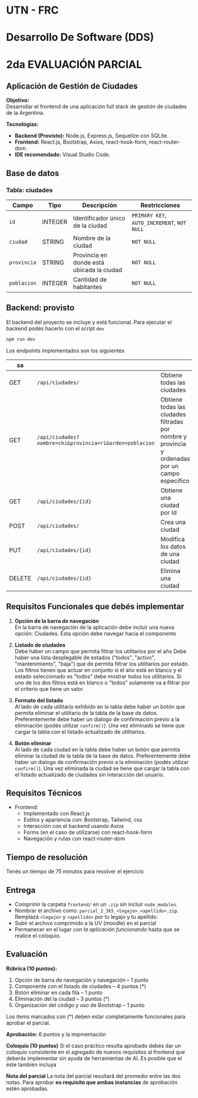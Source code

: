 # UTN - FRC
# Desarrollo De Software (DDS)

# 2da EVALUACIÓN PARCIAL
## Aplicación de Gestión de Ciudades

**Objetivo:**  
Desarrollar el frontend de una aplicación full stack de gestión de ciudades de la Argentina. 

**Tecnologías:**
- **Backend (Provisto):** Node.js, Express.js, Sequelize con SQLite.
- **Frontend:** React.js, Bootstrap, Axios, react-hook-form, react-router-dom.
- **IDE recomendado:** Visual Studio Code.

## Base de datos

### Tabla: ciudades

| Campo       | Tipo    | Descripción                                            | Restricciones                               |
| ----------- | ------- | ------------------------------------------------------ | ------------------------------------------- |
| `id`        | INTEGER | Identificador único de la ciudad                       | `PRIMARY KEY`, `AUTO_INCREMENT`, `NOT NULL` |
| `ciudad`    | STRING  | Nombre de la ciudad                                    | `NOT NULL`                                  |
| `provincia` | STRING  | Provincia en donde está ubicada la ciudad              | `NOT NULL`                                  |
| `poblacion` | INTEGER | Cantidad de habitantes                                 | `NOT NULL`                                  |

## Backend: provisto

El backend del proyecto se incluye y está funcional. Para ejecutar el backend podés hacerlo con el script `dev`

```bash
npm run dev
```

Los endpoints implementados son los siguientes

| sa     |                                                         |                                 |
|--------|---------------------------------------------------------|---------------------------------|
| GET    | `/api/ciudades/`                                        | Obtiene todas las ciudades      |                                         
| GET    | `/api/ciudades?nombre=chi&provincia=ri&orden=poblacion` | Obtiene todas las ciudades filtradas por nombre y provincia y ordenadas por un campo específico |
| GET    | `/api/ciudades/{id}`                                    | Obtiene una ciudad por Id       |
| POST   | `/api/ciudades/`                                        | Crea una ciudad                 |
| PUT    | `/api/ciudades/{id}`                                    | Modifica los datos de una ciudad|
| DELETE | `/api/ciudades/{id}`                                    | Elimina una ciudad              |



## Requisitos Funcionales que debés implementar

1. **Opción de la barra de navegación**  
   En la barra de navegación de la aplicación debe incluir una nueva opción: Ciudades. Esta opción debe navegar hacia el componente 

2. **Listado de ciudades**  
   Debe haber un campo que permita filtrar los utilitarios por el año 
   Debe haber una lista desplegable de estados ("todos", "activo", "mantenimiento", "baja") que de permita filtrar los utilitarios por estado. 
   Los filtros tienen que actuar en conjunto si el año está en blanco y el estado seleccionado es "todos" debe mostrar todos los utilitarios. Si uno de los dos filtros está en blanco o "todos" solamente va a filtrar por el criterio que tiene un valor.

3. **Formato del listado**  
   Al lado de cada utilitario exhibido en la tabla debe haber un botón que permita eliminar el utilitario de la tabla de la base de datos. Preferentemente debe haber un dialogo de confirmación previo a la eliminación (podés utilizar `confirm()`). Una vez eliminado se tiene que cargar la tabla con el listado actualizado de utilitarios. 

4. **Botón eliminar**  
   Al lado de cada ciudad en la tabla debe haber un botón que permita eliminar la ciudad de la tabla de la base de datos. Preferentemente debe haber un dialogo de confirmación previo a la eliminación (podés utilizar `confirm()`). Una vez eliminada la ciudad se tiene que cargar la tabla con el listado actualizado de ciudades sin interacción del usuario. 


## Requisitos Técnicos

- Frontend:
   - Implementado con React.js
   - Estilos y apariencia con: Bootstrap, Tailwind, css
   - Interacción con el backend usando Axios
   - Forms (en el caso de utilizarse) con react-hook-form
   - Navegación y rutas con react-router-dom 

## Tiempo de resolución

Tenés un tiempo de 75 minutos para resolver el ejercicio

## Entrega

- Comprimir la carpeta `frontend/` en un `.zip` sin incluir `node_modules`.
- Nombrar el archivo como: `parcial_2_3k5_<legajo>_<apellido>.zip`. Remplazá `<legajo>` y `<apellido>` por tu legajo y tu apellido.
- Subir el archivo comprimido a la UV (moodle) en el parcial
- Permanecer en el lugar *con la aplicación funcionando* hasta que se realice el coloquio. 

## Evaluación

**Rúbrica (10 puntos):**
1. Opción de barra de navegación y navegación – 1 punto
2. Componente con el listado de ciudades  – 4 puntos (*)
3. Botón eliminar en cada fila – 1 punto
4. Eliminación del la ciudad – 3 puntos (*)
5. Organización del código y uso de Bootstrap – 1 punto

Los items marcados con (*) deben estar completamente funcionales para aprobar el parcial.

**Aprobación:** 6 puntos y la impmentación 

**Coloquio (10 puntos)**
Si el caso práctico resulta aprobado debés dar un coloquio consistente en el agregado de nuevos requisitos al frontend que deberás implementar sin ayuda de herramientas de AI. Es posible que el éste también incluya 

**Nota del parcial**
La nota del parcial resultará del promedio entre las dos notas. Para aprobar **es requisito que ambas instancias** de aprobación estén aprobadas.

